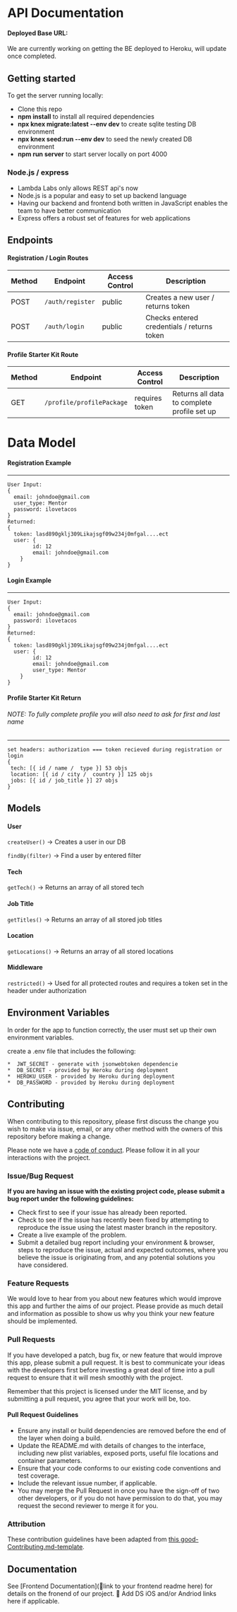 # API Documentation
#### Deployed Base URL:
We are currently working on getting the BE deployed to Heroku, will update once completed.

## Getting started

To get the server running locally:

- Clone this repo
- **npm install** to install all required dependencies
- **npx knex migrate:latest --env dev** to create sqlite testing DB environment
- **npx knex seed:run --env dev** to seed the newly created DB environment
- **npm run server** to start server locally on port 4000

### Node.js / express

-    Lambda Labs only allows REST api's now
-    Node.js is a popular and easy to set up backend language
-    Having our backend and frontend both written in JavaScript enables the team to have better communication
-    Express offers a robust set of features for web applications

## Endpoints

#### Registration / Login Routes

| Method | Endpoint                | Access Control | Description                                  |
| ------ | ----------------------- | -------------- | -------------------------------------------- |
| POST    | `/auth/register`       | public         | Creates a new user / returns token           |
| POST    | `/auth/login`          | public         | Checks entered credentials / returns token   |

#### Profile Starter Kit Route

| Method | Endpoint                | Access Control      | Description                                        |
| ------ | ----------------------- | ------------------- | -------------------------------------------------- |
| GET    |`/profile/profilePackage`| requires token      | Returns all data to complete profile set up        |
# Data Model

#### Registration Example

---

```
User Input:
{
  email: johndoe@gmail.com
  user_type: Mentor
  password: ilovetacos
}
Returned:
{
  token: lasd890gklj309Likajsgf09w234j0mfgal....ect
  user: {
        id: 12
        email: johndoe@gmail.com
    }
}
```
#### Login Example

---

```
User Input:
{
  email: johndoe@gmail.com
  password: ilovetacos
}
Returned:
{
  token: lasd890gklj309Likajsgf09w234j0mfgal....ect
  user: {
        id: 12
        email: johndoe@gmail.com
        user_type: Mentor
    }
}
```
#### Profile Starter Kit Return
###### NOTE: To fully complete profile you will also need to ask for first and last name

---

```
set headers: authorization === token recieved during registration or login
{
 tech: [{ id / name /  type }] 53 objs
 location: [{ id / city /  country }] 125 objs
 jobs: [{ id / job_title }] 27 objs
}
```

## Models
#### User

`createUser()` -> Creates a user in our DB

`findBy(filter)` -> Find a user by entered filter

#### Tech

`getTech()` -> Returns an array of all stored tech

#### Job Title

`getTitles()` -> Returns an array of all stored job titles

#### Location

`getLocations()` -> Returns an array of all stored locations

#### Middleware
`restricted()` -> Used for all protected routes and requires a token set in the header under authorization

## Environment Variables

In order for the app to function correctly, the user must set up their own environment variables.

create a .env file that includes the following:
    
    *  JWT_SECRET - generate with jsonwebtoken dependencie
    *  DB_SECRET - provided by Heroku during deployment
    *  HEROKU_USER - provided by Heroku during deployment
    *  DB_PASSWORD - provided by Heroku during deployment
    
## Contributing

When contributing to this repository, please first discuss the change you wish to make via issue, email, or any other method with the owners of this repository before making a change.

Please note we have a [code of conduct](code_of_conduct.md). Please follow it in all your interactions with the project.

### Issue/Bug Request

 **If you are having an issue with the existing project code, please submit a bug report under the following guidelines:**
 - Check first to see if your issue has already been reported.
 - Check to see if the issue has recently been fixed by attempting to reproduce the issue using the latest master branch in the repository.
 - Create a live example of the problem.
 - Submit a detailed bug report including your environment & browser, steps to reproduce the issue, actual and expected outcomes,  where you believe the issue is originating from, and any potential solutions you have considered.

### Feature Requests

We would love to hear from you about new features which would improve this app and further the aims of our project. Please provide as much detail and information as possible to show us why you think your new feature should be implemented.

### Pull Requests

If you have developed a patch, bug fix, or new feature that would improve this app, please submit a pull request. It is best to communicate your ideas with the developers first before investing a great deal of time into a pull request to ensure that it will mesh smoothly with the project.

Remember that this project is licensed under the MIT license, and by submitting a pull request, you agree that your work will be, too.

#### Pull Request Guidelines

- Ensure any install or build dependencies are removed before the end of the layer when doing a build.
- Update the README.md with details of changes to the interface, including new plist variables, exposed ports, useful file locations and container parameters.
- Ensure that your code conforms to our existing code conventions and test coverage.
- Include the relevant issue number, if applicable.
- You may merge the Pull Request in once you have the sign-off of two other developers, or if you do not have permission to do that, you may request the second reviewer to merge it for you.

### Attribution

These contribution guidelines have been adapted from [this good-Contributing.md-template](https://gist.github.com/PurpleBooth/b24679402957c63ec426).

## Documentation

See [Frontend Documentation](🚫link to your frontend readme here) for details on the fronend of our project.
🚫 Add DS iOS and/or Andriod links here if applicable.

